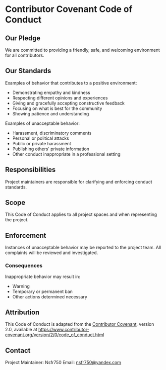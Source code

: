 # Contributor Covenant Code of Conduct

## Our Pledge

We are committed to providing a friendly, safe, and welcoming environment for all contributors.

## Our Standards

Examples of behavior that contributes to a positive environment:

- Demonstrating empathy and kindness
- Respecting different opinions and experiences
- Giving and gracefully accepting constructive feedback
- Focusing on what is best for the community
- Showing patience and understanding

Examples of unacceptable behavior:

- Harassment, discriminatory comments
- Personal or political attacks
- Public or private harassment
- Publishing others' private information
- Other conduct inappropriate in a professional setting

## Responsibilities

Project maintainers are responsible for clarifying and enforcing conduct standards.

## Scope

This Code of Conduct applies to all project spaces and when representing the project.

## Enforcement

Instances of unacceptable behavior may be reported to the project team.
All complaints will be reviewed and investigated.

### Consequences

Inappropriate behavior may result in:
- Warning
- Temporary or permanent ban
- Other actions determined necessary

## Attribution

This Code of Conduct is adapted from the [Contributor Covenant][homepage],
version 2.0, available at
https://www.contributor-covenant.org/version/2/0/code_of_conduct.html

[homepage]: https://www.contributor-covenant.org

## Contact

Project Maintainer: Nsfr750
Email: nsfr750@yandex.com
